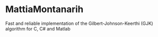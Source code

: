 # MattiaMontanarih
Fast and reliable implementation of the Gilbert-Johnson-Keerthi (GJK) algorithm for C, C# and Matlab
